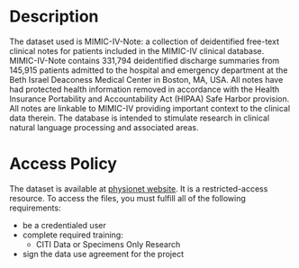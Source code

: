 # Description
The dataset used is MIMIC-IV-Note: a collection of deidentified free-text clinical notes for patients included in the MIMIC-IV clinical database. MIMIC-IV-Note contains 331,794 deidentified discharge summaries from 145,915 patients admitted to the hospital and emergency department at the Beth Israel Deaconess Medical Center in Boston, MA, USA. All notes have had protected health information removed in accordance with the Health Insurance Portability and Accountability Act (HIPAA) Safe Harbor provision. All notes are linkable to MIMIC-IV providing important context to the clinical data therein. The database is intended to stimulate research in clinical natural language processing and associated areas.
# Access Policy

The dataset is available at [physionet website](https://physionet.org/content/mimic-iv-note/2.2/). It is a restricted-access resource. To access the files, you must fulfill all of the following requirements: 
* be a credentialed user
* complete required training:
  - CITI Data or Specimens Only Research
* sign the data use agreement for the project


